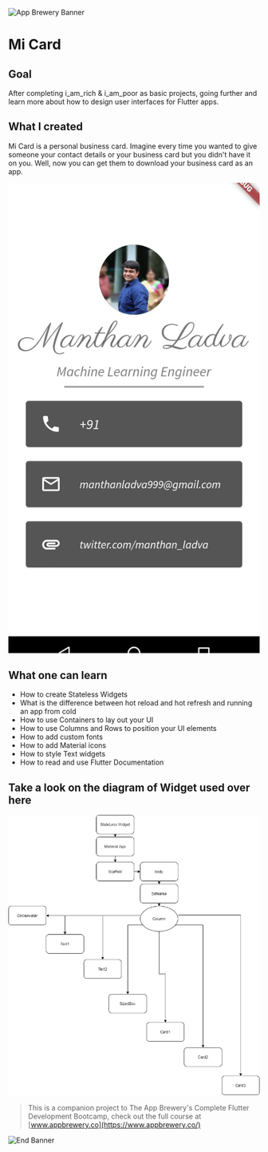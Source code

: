 ![App Brewery Banner](https://github.com/londonappbrewery/Images/blob/master/AppBreweryBanner.png)

# Mi Card

## Goal

After completing i_am_rich & i_am_poor as basic projects, going further and learn more about how to design user interfaces for Flutter apps.

## What I created

Mi Card is a personal business card. Imagine every time you wanted to give someone your contact details or your business card but you didn't have it on you. Well, now you can get them to download your business card as an app.

![Card](https://github.com/manthan-ladva/Flutter-Course-App-Brewery/blob/master/3.%20mi_card/readme_files/ss_of_my_card.jpg?raw=true)

## What one can learn

* How to create Stateless Widgets
* What is the difference between hot reload and hot refresh and running an app from cold
* How to use Containers to lay out your UI
* How to use Columns and Rows to position your UI elements
* How to add custom fonts
* How to add Material icons
* How to style Text widgets
* How to read and use Flutter Documentation

## Take a look on the diagram of Widget used over here

![Diagram](https://github.com/manthan-ladva/Flutter-Course-App-Brewery/blob/master/3.%20mi_card/readme_files/mi_card_diagram.png?raw=true)

>This is a companion project to The App Brewery's Complete Flutter Development Bootcamp, check out the full course at [www.appbrewery.co](https://www.appbrewery.co/)

![End Banner](https://github.com/londonappbrewery/Images/blob/master/readme-end-banner.png)
